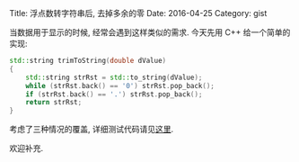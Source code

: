 Title: 浮点数转字符串后, 去掉多余的零
Date: 2016-04-25
Category: gist

当数据用于显示的时候, 经常会遇到这样类似的需求. 今天先用 C++ 给一个简单的实现:

```cpp
std::string trimToString(double dValue)
{
	std::string strRst = std::to_string(dValue);
	while (strRst.back() == '0') strRst.pop_back();
	if (strRst.back() == '.') strRst.pop_back();
	return strRst;
}
```

考虑了三种情况的覆盖, 详细测试代码请见[这里](https://gist.github.com/pezy/33b6fb351cae8b8b820162a4e54ef0bf).

欢迎补充.